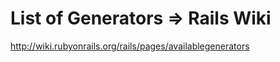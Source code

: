 <!--
id: 473124473
link: http://kevinisom.info/post/473124473/list-of-generators-rails-wiki
slug: list-of-generators-rails-wiki
date: Fri Mar 26 2010 09:33:17 GMT+1300 (NZDT)
raw: {"blog_name":"kevinisom","id":473124473,"post_url":"http://kevinisom.info/post/473124473/list-of-generators-rails-wiki","slug":"list-of-generators-rails-wiki","type":"link","date":"2010-03-25 20:33:17 GMT","timestamp":1269549197,"state":"published","format":"html","reblog_key":"VA6QRZwN","tags":[],"short_url":"http://tmblr.co/Zw68YySCqvv","highlighted":[],"feed_item":"http://wiki.rubyonrails.org/rails/pages/availablegenerators","from_feed_id":"650234","note_count":0,"title":"List of Generators\t\t=> Rails Wiki","url":"http://wiki.rubyonrails.org/rails/pages/availablegenerators","description":""}
publish: 2010-03-026
tags: 
title: List of Generators		=> Rails Wiki
-->


List of Generators		=> Rails Wiki
=================================

<http://wiki.rubyonrails.org/rails/pages/availablegenerators>

